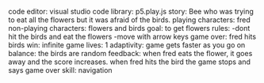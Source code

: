 code editor: visual studio code
library: p5.play.js
story: Bee who was trying to eat all the flowers but it was afraid of the birds.
playing characters: fred
non-playing characters: flowers and birds
goal: to get flowers
rules: 
-dont hit the birds and eat the flowers
-move with arrow keys
game over: fred hits birds
win: infinite game
lives: 1
adaptivity: game gets faster as you go on
balance: the birds are random
feedback: when fred eats the flower, it goes away and the score increases. when fred hits the bird the game stops and says game over 
skill: navigation